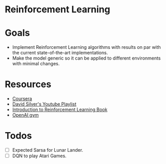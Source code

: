 # Reinforcement Learning

# Goals
  - Implement Reinforcement Learning algorithms with results on par with the current state-of-the-art implementations.
  - Make the model generic so it can be applied to different environments with minimal changes.
    
# Resources
  - [Coursera](https://www.coursera.org/learn/fundamentals-of-reinforcement-learning/home/welcome)
  - [David Silver's Youtube Playlist](https://www.youtube.com/watch?v=2pWv7GOvuf0&list=PLqYmG7hTraZDM-OYHWgPebj2MfCFzFObQ)
  - [Introduction to Reinforcement Learning Book](https://www.andrew.cmu.edu/course/10-703/textbook/BartoSutton.pdf)
  - [OpenAI gym](https://gym.openai.com/docs/)
  
# Todos
  - [ ] Expected Sarsa for Lunar Lander.
  - [ ] DQN to play Atari Games.
